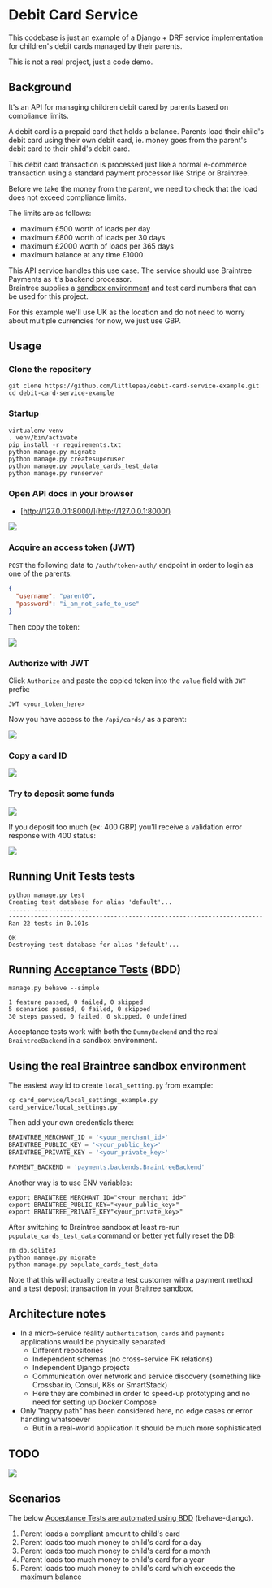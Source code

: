 # Debit Card Service

This codebase is just an example of a Django + DRF service implementation 
for children's debit cards managed by their parents.

This is not a real project, just a code demo.

## Background

It's an API for managing children debit cared by parents based on compliance limits.

A debit card is a prepaid card that holds a balance. 
Parents load their child's debit card using their own debit card, 
ie. money goes from the parent's debit card to their child's debit card. 

This debit card transaction is processed just like a normal e-commerce transaction 
using a standard payment processor like Stripe or Braintree. 

Before we take the money from the parent, we need to check that the load does not exceed compliance limits.

The limits are as follows:
- maximum £500 worth of loads per day
- maximum £800 worth of loads per 30 days
- maximum £2000 worth of loads per 365 days
- maximum balance at any time £1000

This API service handles this use case. 
The service should use Braintree Payments as it's backend processor.  
Braintree supplies a [sandbox environment](https://articles.braintreepayments.com/get-started/try-it-out) and test card numbers that can be used for this project.

For this example we'll use UK as the location and do not need to worry about multiple currencies for now, 
we just use GBP.

## Usage

### Clone the repository

```commandline
git clone https://github.com/littlepea/debit-card-service-example.git
cd debit-card-service-example
```

### Startup

```commandline
virtualenv venv
. venv/bin/activate
pip install -r requirements.txt
python manage.py migrate
python manage.py createsuperuser
python manage.py populate_cards_test_data
python manage.py runserver
```

### Open API docs in your browser

* [http://127.0.0.1:8000/](http://127.0.0.1:8000/)

![](https://www.evernote.com/l/AHR4FBy9FhdFAIRZE2lM5kxpZg2EW_gcqckB/image.png)

### Acquire an access token (JWT)

`POST` the following data to `/auth/token-auth/` endpoint in order to login as one of the parents:

```json
{
  "username": "parent0",
  "password": "i_am_not_safe_to_use"
}
```

Then copy the token:

![](https://media.giphy.com/media/3og0IMUSbN32pj39N6/giphy.gif)

### Authorize with JWT

Click `Authorize` and paste the copied token into the `value` field with `JWT ` prefix:

```
JWT <your_token_here>
```

Now you have access to the `/api/cards/` as a parent:
 
 ![](https://media.giphy.com/media/xUPGcAtsXWZqruzf1u/giphy.gif)
 
### Copy a card ID

![](https://media.giphy.com/media/l4FGsBgcBO2RvBQDm/giphy.gif)

### Try to deposit some funds

![](https://media.giphy.com/media/3o7bueMGWYurkX60lG/giphy.gif)

If you deposit too much (ex: 400 GBP) 
you'll receive a validation error response with 400 status:

![](https://media.giphy.com/media/3oKIPsfxvRFdLmQlRS/giphy.gif)

## Running Unit Tests tests

```commandline
python manage.py test
Creating test database for alias 'default'...
......................
----------------------------------------------------------------------
Ran 22 tests in 0.101s

OK
Destroying test database for alias 'default'...
```

## Running [Acceptance Tests](features) (BDD)

```commandline
manage.py behave --simple

1 feature passed, 0 failed, 0 skipped
5 scenarios passed, 0 failed, 0 skipped
30 steps passed, 0 failed, 0 skipped, 0 undefined
```

Acceptance tests work with both the `DummyBackend` and the real `BraintreeBackend` in a sandbox environment.

## Using the real Braintree sandbox environment

The easiest way id to create `local_setting.py` from example:

```commandline
cp card_service/local_settings_example.py card_service/local_settings.py
```

Then add your own credentials there:

```python
BRAINTREE_MERCHANT_ID = '<your_merchant_id>'
BRAINTREE_PUBLIC_KEY = '<your_public_key>'
BRAINTREE_PRIVATE_KEY = '<your_private_key>'

PAYMENT_BACKEND = 'payments.backends.BraintreeBackend'
```

Another way is to use ENV variables:

```commandline
export BRAINTREE_MERCHANT_ID="<your_merchant_id>"
export BRAINTREE_PUBLIC_KEY="<your_public_key>"
export BRAINTREE_PRIVATE_KEY"<your_private_key>"
```

After switching to Braintree sandbox at least re-run `populate_cards_test_data` command 
or better yet fully reset the DB:

```commandline
rm db.sqlite3
python manage.py migrate
python manage.py populate_cards_test_data 
```

Note that this will actually create a test customer with a payment method and a test deposit transaction 
in your Braitree sandbox. 

## Architecture notes

* In a micro-service reality `authentication`, `cards` and `payments` applications would be physically separated:
  * Different repositories
  * Independent schemas (no cross-service FK relations)
  * Independent Django projects
  * Communication over network and service discovery (something like Crossbar.io, Consul, K8s or SmartStack)
  * Here they are combined in order to speed-up prototyping and no need for setting up Docker Compose
* Only "happy path" has been considered here, no edge cases or error handling whatsoever
  * But in a real-world application it should be much more sophisticated

## TODO

![](https://www.evernote.com/l/AHQ4Yi2IdVpJvpzcWbq6jkJWmEBnhAfjNTwB/image.png)

## Scenarios

The below [Acceptance Tests are automated using BDD](features) (behave-django).

1. Parent loads a compliant amount to child's card
1. Parent loads too much money to child's card for a day
1. Parent loads too much money to child's card for a month
1. Parent loads too much money to child's card for a year
1. Parent loads too much money to child's card which exceeds the maximum balance
